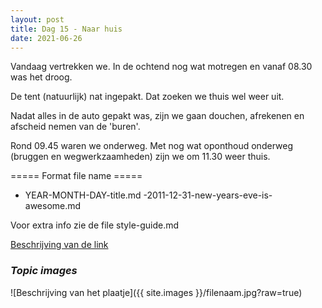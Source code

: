 ```yaml
---
layout: post
title: Dag 15 - Naar huis
date: 2021-06-26
---
```

Vandaag vertrekken we. In de ochtend nog wat motregen en vanaf 08.30 was het droog.  

De tent (natuurlijk) nat ingepakt. Dat zoeken we thuis wel weer uit.   

Nadat alles in de auto gepakt was, zijn we gaan douchen, afrekenen en afscheid nemen van de 'buren'.  

Rond 09.45 waren we onderweg. Met nog wat oponthoud onderweg (bruggen en wegwerkzaamheden) zijn we om 11.30 weer thuis.

===== Format file name =====
- YEAR-MONTH-DAY-title.md
-2011-12-31-new-years-eve-is-awesome.md

Voor extra info zie de file style-guide.md  

[Beschrijving van de link](http://example.com)  


### *Topic images*  

![Beschrijving van het plaatje]({{ site.images }}/filenaam.jpg?raw=true)
